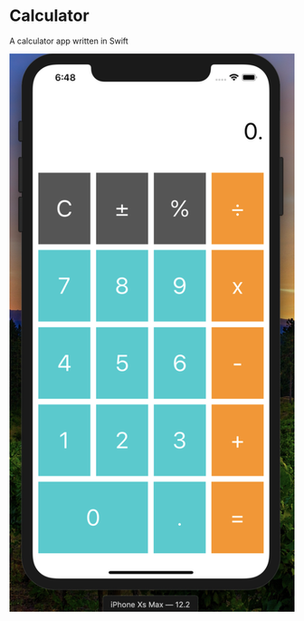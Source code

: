 # Calculator
A calculator app written in Swift

![Sample image](https://github.com/M-Jafarkhani/Calculator/blob/master/Images/Screenshot.png)
